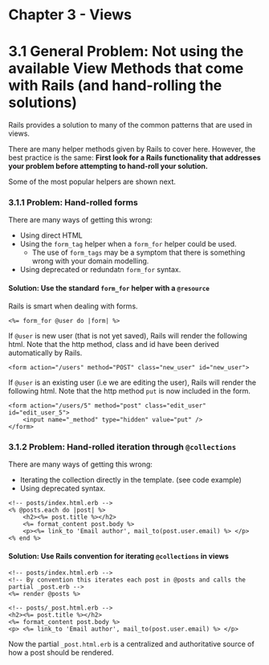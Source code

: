 # Chapter 3 - Views
# 3.1 General Problem: Not using the available View Methods that come with Rails (and hand-rolling the solutions)

Rails provides a solution to many of the common patterns that are used in views.  

There are many helper methods given by Rails to cover here. However, the best practice is the same: __First look for a Rails functionality that addresses your problem before attempting to hand-roll your solution.__

Some of the most popular helpers are shown next.

### 3.1.1 Problem: Hand-rolled forms
There are many ways of getting this wrong:

* Using direct HTML
* Using the `form_tag` helper when a `form_for` helper could be used.
    * The use of  `form_tags` may be a symptom that there is something wrong with your domain modelling.
* Using deprecated or redundatn `form_for`  syntax.

#### Solution: Use the standard `form_for` helper with a `@resource`
Rails is smart when dealing with forms.

```erb
<%= form_for @user do |form| %>
```

If `@user` is new user (that is not yet saved), Rails will render the following html.  Note that the http method, class and id have been derived automatically by Rails.
```erb
<form action="/users" method="POST" class="new_user" id="new_user">
```

If `@user` is an existing user (i.e we are editing the user), Rails will render the following html. Note that the http method `put` is now included in the form.
```erb
<form action="/users/5" method="post" class="edit_user" id="edit_user_5">
    <input name="_method" type="hidden" value="put" />
</form>
```

### 3.1.2 Problem: Hand-rolled iteration through `@collections`
There are many ways of getting this wrong:

* Iterating the collection directly in the template. (see code example)
* Using deprecated syntax.

```erb
<!-- posts/index.html.erb --> 
<% @posts.each do |post| %>
    <h2><%= post.title %></h2>
    <%= format_content post.body %> 
    <p><%= link_to 'Email author', mail_to(post.user.email) %> </p>
<% end %>
```

#### Solution: Use Rails convention for iterating `@collections` in views

```erb
<!-- posts/index.html.erb --> 
<!-- By convention this iterates each post in @posts and calls the partial _post.erb -->
<%= render @posts %>

<!-- posts/_post.html.erb --> 
<h2><%= post.title %></h2>
<%= format_content post.body %> 
<p> <%= link_to 'Email author', mail_to(post.user.email) %> </p>
```

Now the partial `_post.html.erb` is a centralized and authoritative source of how a post should be rendered.
